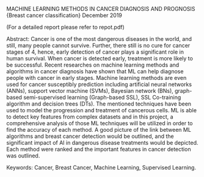 MACHINE LEARNING METHODS IN CANCER DIAGNOSIS AND PROGNOSIS
{Breast cancer classification}
December 2019

(For a detailed report please refer to repot.pdf)

Abstract: Cancer is one of the most dangerous diseases in the world, and still, many people cannot survive. Further, there still is no cure for cancer stages of 4, hence, early detection of cancer plays a significant role in human survival. When cancer is detected early, treatment is more likely to be successful. Recent researches on machine learning methods and algorithms in cancer diagnosis have shown that ML can help diagnose people with cancer in early stages. Machine learning methods are even used for cancer susceptibly prediction including artificial neural networks (ANNs), support vector machine (SVMs), Bayesian network (BNs), graph-based semi-supervised learning (Graph-based SSL), SSL Co-training algorithm and decision trees (DTs). The mentioned techniques have been used to model the progression and treatment of cancerous cells. ML is able to detect key features from complex datasets and in this project, a comprehensive analysis of those ML techniques will be utilized in order to find the accuracy of each method. A good picture of the link between ML algorithms and breast cancer detection would be outlined, and the significant impact of AI in dangerous disease treatments would be depicted. Each method were ranked and the important features in cancer detection was outlined.

Keywords: Cancer, Breast Cancer, Machine Learning, Supervised Learning.
